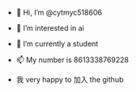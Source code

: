- 👋 Hi, I’m @cytmyc518606
- 👀 I’m interested in ai
  
- 🌱 I’m currently a student
- 📫  My number is 8613338769228
- 我 very happy to 加入 the github
<!---
cytmyc518606/cytmyc518606 is a ✨ special ✨ repository because its `README.md` (this file) appears on your GitHub profile.
You can click the Preview link to take a look at your changes.
--->
